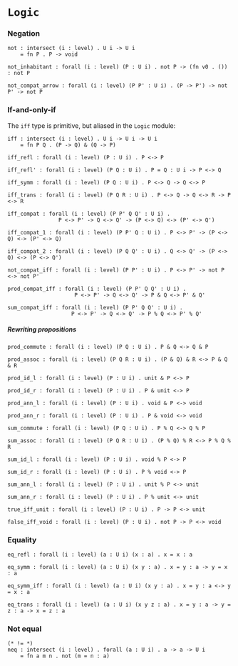 # `Logic`

### Negation

    not : intersect (i : level) . U i -> U i
        = fn P . P -> void

    not_inhabitant : forall (i : level) (P : U i) . not P -> (fn v0 . ()) : not P

    not_compat_arrow : forall (i : level) (P P' : U i) . (P -> P') -> not P' -> not P


### If-and-only-if

The `iff` type is primitive, but aliased in the `Logic` module:

    iff : intersect (i : level) . U i -> U i -> U i
        = fn P Q . (P -> Q) & (Q -> P)

    iff_refl : forall (i : level) (P : U i) . P <-> P

    iff_refl' : forall (i : level) (P Q : U i) . P = Q : U i -> P <-> Q

    iff_symm : forall (i : level) (P Q : U i) . P <-> Q -> Q <-> P

    iff_trans : forall (i : level) (P Q R : U i) . P <-> Q -> Q <-> R -> P <-> R

    iff_compat : forall (i : level) (P P' Q Q' : U i) .
                    P <-> P' -> Q <-> Q' -> (P <-> Q) <-> (P' <-> Q')

    iff_compat_1 : forall (i : level) (P P' Q : U i) . P <-> P' -> (P <-> Q) <-> (P' <-> Q)

    iff_compat_2 : forall (i : level) (P Q Q' : U i) . Q <-> Q' -> (P <-> Q) <-> (P <-> Q')

    not_compat_iff : forall (i : level) (P P' : U i) . P <-> P' -> not P <-> not P'

    prod_compat_iff : forall (i : level) (P P' Q Q' : U i) .
                         P <-> P' -> Q <-> Q' -> P & Q <-> P' & Q'

    sum_compat_iff : forall (i : level) (P P' Q Q' : U i) .
                        P <-> P' -> Q <-> Q' -> P % Q <-> P' % Q'


##### Rewriting propositions

    prod_commute : forall (i : level) (P Q : U i) . P & Q <-> Q & P

    prod_assoc : forall (i : level) (P Q R : U i) . (P & Q) & R <-> P & Q & R

    prod_id_l : forall (i : level) (P : U i) . unit & P <-> P

    prod_id_r : forall (i : level) (P : U i) . P & unit <-> P

    prod_ann_l : forall (i : level) (P : U i) . void & P <-> void

    prod_ann_r : forall (i : level) (P : U i) . P & void <-> void

    sum_commute : forall (i : level) (P Q : U i) . P % Q <-> Q % P

    sum_assoc : forall (i : level) (P Q R : U i) . (P % Q) % R <-> P % Q % R

    sum_id_l : forall (i : level) (P : U i) . void % P <-> P

    sum_id_r : forall (i : level) (P : U i) . P % void <-> P

    sum_ann_l : forall (i : level) (P : U i) . unit % P <-> unit

    sum_ann_r : forall (i : level) (P : U i) . P % unit <-> unit

    true_iff_unit : forall (i : level) (P : U i) . P -> P <-> unit

    false_iff_void : forall (i : level) (P : U i) . not P -> P <-> void


### Equality

    eq_refl : forall (i : level) (a : U i) (x : a) . x = x : a

    eq_symm : forall (i : level) (a : U i) (x y : a) . x = y : a -> y = x : a

    eq_symm_iff : forall (i : level) (a : U i) (x y : a) . x = y : a <-> y = x : a

    eq_trans : forall (i : level) (a : U i) (x y z : a) . x = y : a -> y = z : a -> x = z : a


### Not equal

    (* != *)
    neq : intersect (i : level) . forall (a : U i) . a -> a -> U i
        = fn a m n . not (m = n : a)
